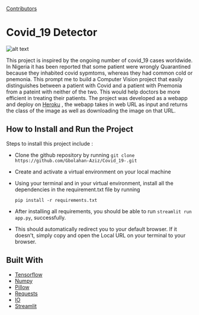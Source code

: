 [Contributors](https://img.shields.io/github/contributors/Gbolahan-Aziz/Covid_19-?logoColor=green&style=plastic)
# Covid_19 Detector

![alt text](https://media.premiumtimesng.com/wp-content/files/2021/11/Coronavirus-used-to-tell-the-story.jpg)

This project is inspired by the ongoing number of covid_19 cases worldwide. In Nigeria it has been reported that some patient were wrongly Quarantined because they inhabited covid sypmtoms,
whereas they had common cold or pnemonia. This prompt me to build a Computer Vision project that easily distinguishes between a patient with Covid and a patient with Pnemonia from a pateint with neither of the two.
This would help doctors be more efficient in treating their patients.
The project was developed as a webapp and deploy on [Heroku](https://covid19--detector.herokuapp.com/) , the webapp takes in web URL as input and returns the class of the image as well as downloading the image on that URL.

## How to Install and Run the Project
Steps to install this project include :
- Clone the github repository by running `git clone https://github.com/Gbolahan-Aziz/Covid_19-.git`
- Create and activate a virtual environment on your local machine
- Using your terminal and in your virtual environment, install all the dependencies in the requirement.txt file by running

  `pip install -r requirements.txt`
- After installing all requirements, you should be able to run `streamlit run app.py`, successfully.
- This should automatically redirect you to your default browser. If it doesn't, simply copy and open the Local URL on your terminal to your browser.

## Built With
- [Tensorflow](https://www.tensorflow.org/)
- [Numpy](https://numpy.org)
- [Pillow](https://pillow.readthedocs.io/)
- [Requests](https://docs.python-requests.org/)
- [IO](https://docs.python.org/3/library/io.html)
- [Streamlit](https://streamlit.io/)

